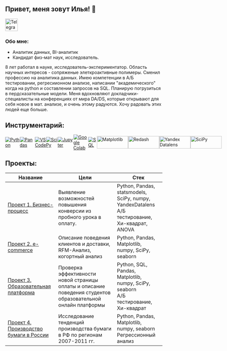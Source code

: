 ## Привет, меня зовут Илья! 👋
<a href="https://t.me/https://t.me/ostapovilya" target="_blank">
    <img src="https://upload.wikimedia.org/wikipedia/commons/8/83/Telegram_2019_Logo.svg" alt="Telegram" style="width: 40px; height: 40px;"/>
</a>

### Обо мне:
 * Аналитик данных, BI-аналитик
 * Кандидат физ-мат наук, исследователь. <span style="color: gray;"></span>
 
 8 лет работал в науке, исследователь-экспериментатор. Область научных интересов - сопряженые элеткроактивные полимеры.
Сменил профессию на аналитика данных. Имею компетенции в А/Б тестировании, регресиионном анализе, написании "академического" когда на python и составлении запросов на SQL.
Планирую погрузиться в пердсказательные модели.
Меня вдохновляют докладчики-специалисты на конференциях от мира DA/DS, которые открывают для себя новое в мат. анализе, и очень этому радуются. Хочу радовать этих людей еще больше.  
 

## Инструментарий:

<div style="display: flex; align-items: center;">   
    <a href="https://www.python.org/" target="_blank">
        <img src="https://img.shields.io/badge/Python-FFD43B?style=for-the-badge&logo=python&logoColor=blue" alt="Python" />
    </a>
    <a href="https://pandas.pydata.org/" target="_blank">
        <img src="https://img.shields.io/badge/Pandas-2C2D72?style=for-the-badge&logo=pandas&logoColor=white" alt="Pandas" />
    </a>
     <a href="https://code.visualstudio.com/" target="_blank">
        <img src="https://img.shields.io/badge/VSCode-0078D4?style=for-the-badge&logo=visual%20studio%20code&logoColor=white" alt="VS Code" />
    </a>    
    <a href="https://www.scipy.org/" target="_blank">
        <img src="https://img.shields.io/badge/SciPy-654FF0?style=for-the-badge&logo=SciPy&logoColor=white" alt="SciPy" />
    </a>
    <a href="https://jupyter.org/" target="_blank">
        <img src="https://img.shields.io/badge/Jupyter-F37626.svg?&style=for-the-badge&logo=Jupyter&logoColor=white" alt="Jupyter" />
    </a>
    <a href="https://colab.research.google.com/" target="_blank">
        <img src="https://img.shields.io/badge/Colab-F9AB00?style=for-the-badge&logo=googlecolab&color=525252" alt="Google Colab" />
    </a>
    <a href="https://www.sql.org/" target="_blank">
        <img src="https://img.shields.io/badge/PostgreSQL-316192?style=for-the-badge&logo=postgresql&logoColor=white" alt="SQL" />
    </a>
     <a href="https://matplotlib.org/" target="_blank">
        <img src="https://matplotlib.org/stable/_static/logo_light.svg" alt="Matplotlib" width="100" height="40" />
    </a>
    <a href="https://redash.io/" target="_blank">
        <img src="https://discuss.redash.io/images/logo_redash.png" alt="Redash" width="100" height="40" />
    </a>
    <a href="https://datalens.yandex/" target="_blank">
        <img src="https://datalens.tech/docs/en/_assets/icon/logo.svg" alt="Yandex Datalens" width="100" height="40" />
    </a>
    <a href="https://www.statsmodels.org/stable/index.html" target="_blank">
        <img src="https://www.statsmodels.org/stable/_images/statsmodels-logo-v2.svg" alt="SciPy" width="100" height="40" />
    </a>
</div>



## Проекты:

| Название | Цели | Стек |
|----------|------|------|
| [Проект 1. Бизнес-процесс](https://github.com/ilya-ostapov/Portfolio/tree/main/Buisness_process_conv) | Выявление возможностей повышения конверсии из пробного урока в оплату. | Python, Pandas, statsmodels, SciPy, numpy, YandexDatalens <br> А/Б тестирование, Хи-квадрат, ANOVA|
| [Проект 2. e-commerce](https://github.com/ilya-ostapov/Portfolio/tree/main/e-commerce) | Описание поведения клиентов и доставки, RFM-Анализ, когортный анализ | Python, Pandas, Matplotlib, numpy, SciPy, seaborn|
| [Проект 3. Образовательная платформа](https://github.com/ilya-ostapov/Portfolio/tree/main/education_platform) | Проверка эффективности новой страницы оплаты и описание поведения студентов образовательной онлайн платформы |Python, SQL, Pandas, Matplotlib, numpy, SciPy, seaborn <br> А/Б тестирование, Хи-квадрат|
| [Проект 4. Производство бумаги в России](https://github.com/ilya-ostapov/Portfolio/tree/main/Paper_Russia) | Исследование тенденций производства бумаги в РФ по регионам 2007-2011 гг. |Python, Pandas, Matplotlib, numpy, seaborn <br> Регрессионный анализ|












<!--
<!--
**ilya-ostapov/ilya-ostapov** is a ✨ _special_ ✨ repository because its `README.md` (this file) appears on your GitHub profile.


Here are some ideas to get you started:

- 🔭 I’m currently working on ...
- 🌱 I’m currently learning ...
- 👯 I’m looking to collaborate on ...
- 🤔 I’m looking for help with ...
- 💬 Ask me about ...
- 📫 How to reach me: ...
- 😄 Pronouns: ...
- ⚡ Fun fact: ...
-->
